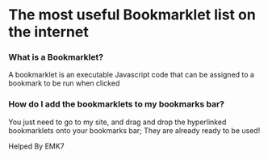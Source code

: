 # The most useful Bookmarklet list on the internet

### What is a Bookmarklet?

A bookmarklet is an executable Javascript code that can be assigned to a bookmark to be run when clicked

### How do I add the bookmarklets to my bookmarks bar?

You just need to go to my site, and drag and drop the hyperlinked bookmarklets onto your bookmarks bar; They are already ready to be used!

Helped By EMK7
